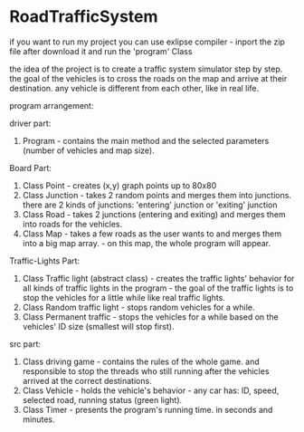 # RoadTrafficSystem


if you want to run my project you can use exlipse compiler - inport the zip file after download it and run the 'program' Class

the idea of the project is to create a traffic system simulator step by step.
the goal of the vehicles is to cross the roads on the map and arrive at their destination. any vehicle is different from each other, like in real life. 

program  arrangement:

driver part:
1. Program - contains the main method and the selected parameters (number of vehicles and map size).

Board Part:
1. Class Point - creates (x,y) graph points up to 80x80 
2. Class Junction - takes 2 random points and merges them into junctions.
there are 2 kinds of junctions: 'entering' junction or 'exiting' junction
 3. Class Road - takes 2  junctions (entering and exiting) and merges them into roads for the vehicles.
4. Class Map - takes a few roads as the user wants to and merges them into a big map array. - on this map, the whole program will appear.

Traffic-Lights Part:
1. Class Traffic light (abstract class) - creates the traffic lights' behavior for all kinds of traffic lights in the program - the goal of the traffic lights is to stop the vehicles for a little while like real traffic lights.
2. Class Random traffic light - stops random vehicles for a while.
3. Class Permanent traffic - stops the vehicles for a while based on the vehicles' ID size (smallest will stop first).

src part:
1. Class driving game - contains the rules of the whole game. and responsible to stop the threads who still running after the vehicles arrived at the correct destinations.
2. Class Vehicle - holds the vehicle's behavior - any car has:
ID, speed, selected road, running status (green light).
3. Class Timer - presents the program's running time. in seconds and minutes. 
